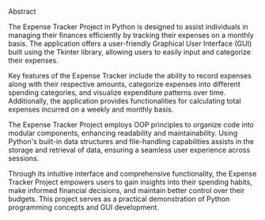 Abstract

The Expense Tracker Project in Python is designed to assist individuals in managing their finances efficiently by tracking their expenses on a monthly basis. The application offers a user-friendly Graphical User Interface (GUI) built using the Tkinter library, allowing users to easily input and categorize their expenses. 

Key features of the Expense Tracker include the ability to record expenses along with their respective amounts, categorize expenses into different spending categories, and visualize expenditure patterns over time. Additionally, the application provides functionalities for calculating total expenses incurred on a weekly and monthly basis.

The Expense Tracker Project employs OOP principles to organize code into modular components, enhancing readability and maintainability. Using Python's built-in data structures and file-handling capabilities assists in the storage and retrieval of data, ensuring a seamless user experience across sessions.

Through its intuitive interface and comprehensive functionality, the Expense Tracker Project empowers users to gain insights into their spending habits, make informed financial decisions, and maintain better control over their budgets. This project serves as a practical demonstration of Python programming concepts and GUI development.
